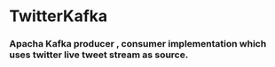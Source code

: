 # TwitterKafka
### Apacha Kafka producer , consumer implementation which uses twitter live tweet stream as source.  
